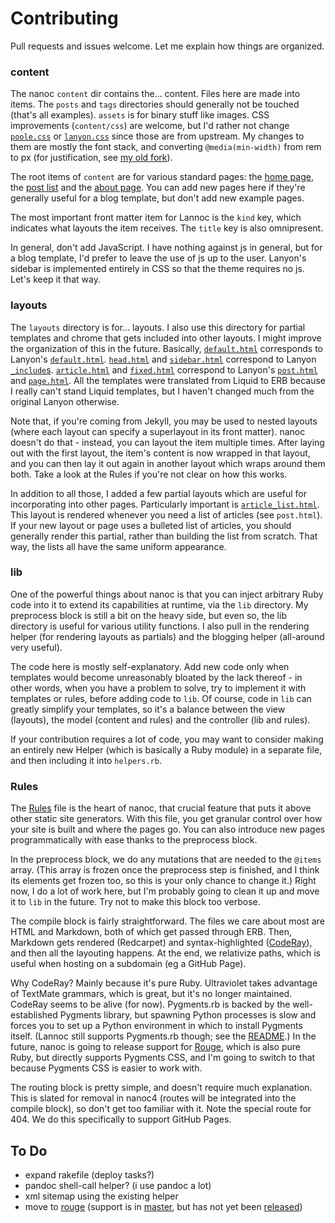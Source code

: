 # Contributing

Pull requests and issues welcome. Let me explain how things are organized.

### content

The nanoc `content` dir contains the... content. Files here are made into items. The `posts` and `tags` directories should generally not be touched (that's all examples). `assets` is for binary stuff like images. CSS improvements (`content/css`) are welcome, but I'd rather not change [`poole.css`](content/css/poole.css) or [`lanyon.css`](content/css/lanyon.css) since those are from upstream. My changes to them are mostly the font stack, and converting `@media(min-width)` from rem to px (for justification, see [my old fork](https://github.com/tummychow/lanyon/commit/8fe5eb5)).

The root items of `content` are for various standard pages: the [home page](content/index.html), the [post list](content/post.html) and the [about page](content/about.md). You can add new pages here if they're generally useful for a blog template, but don't add new example pages.

The most important front matter item for Lannoc is the `kind` key, which indicates what layouts the item receives. The `title` key is also omnipresent.

In general, don't add JavaScript. I have nothing against js in general, but for a blog template, I'd prefer to leave the use of js up to the user. Lanyon's sidebar is implemented entirely in CSS so that the theme requires no js. Let's keep it that way.

### layouts

The `layouts` directory is for... layouts. I also use this directory for partial templates and chrome that gets included into other layouts. I might improve the organization of this in the future. Basically, [`default.html`](layouts/default.html) corresponds to Lanyon's [`default.html`](https://github.com/poole/lanyon/blob/master/_layouts/default.html). [`head.html`](layouts/includes/head.html) and [`sidebar.html`](layouts/includes/sidebar.html) correspond to Lanyon [`_include`s](https://github.com/poole/lanyon/tree/master/_includes). [`article.html`](layouts/article.html) and [`fixed.html`](layouts/fixed.html) correspond to Lanyon's [`post.html`](https://github.com/poole/lanyon/blob/master/_layouts/post.html) and [`page.html`](https://github.com/poole/lanyon/blob/master/_layouts/page.html). All the templates were translated from Liquid to ERB because I really can't stand Liquid templates, but I haven't changed much from the original Lanyon otherwise.

Note that, if you're coming from Jekyll, you may be used to nested layouts (where each layout can specify a superlayout in its front matter). nanoc doesn't do that - instead, you can layout the item multiple times. After laying out with the first layout, the item's content is now wrapped in that layout, and you can then lay it out again in another layout which wraps around them both. Take a look at the Rules if you're not clear on how this works.

In addition to all those, I added a few partial layouts which are useful for incorporating into other pages. Particularly important is [`article_list.html`](layouts/partials/article_list.html). This layout is rendered whenever you need a list of articles (see `post.html`). If your new layout or page uses a bulleted list of articles, you should generally render this partial, rather than building the list from scratch. That way, the lists all have the same uniform appearance.

### lib

One of the powerful things about nanoc is that you can inject arbitrary Ruby code into it to extend its capabilities at runtime, via the `lib` directory. My preprocess block is still a bit on the heavy side, but even so, the lib directory is useful for various utility functions. I also pull in the rendering helper (for rendering layouts as partials) and the blogging helper (all-around very useful).

The code here is mostly self-explanatory. Add new code only when templates would become unreasonably bloated by the lack thereof - in other words, when you have a problem to solve, try to implement it with templates or rules, before adding code to `lib`. Of course, code in `lib` can greatly simplify your templates, so it's a balance between the view (layouts), the model (content and rules) and the controller (lib and rules).

If your contribution requires a lot of code, you may want to consider making an entirely new Helper (which is basically a Ruby module) in a separate file, and then including it into `helpers.rb`.

### Rules

The [Rules](Rules) file is the heart of nanoc, that crucial feature that puts it above other static site generators. With this file, you get granular control over how your site is built and where the pages go. You can also introduce new pages programmatically with ease thanks to the preprocess block.

In the preprocess block, we do any mutations that are needed to the `@items` array. (This array is frozen once the preprocess step is finished, and I think its elements get frozen too, so this is your only chance to change it.) Right now, I do a lot of work here, but I'm probably going to clean it up and move it to `lib` in the future. Try not to make this block too verbose.

The compile block is fairly straightforward. The files we care about most are HTML and Markdown, both of which get passed through ERB. Then, Markdown gets rendered (Redcarpet) and syntax-highlighted ([CodeRay](https://github.com/rubychan/coderay)), and then all the layouting happens. At the end, we relativize paths, which is useful when hosting on a subdomain (eg a GitHub Page).

Why CodeRay? Mainly because it's pure Ruby. Ultraviolet takes advantage of TextMate grammars, which is great, but it's no longer maintained. CodeRay seems to be alive (for now). Pygments.rb is backed by the well-established Pygments library, but spawning Python processes is slow and forces you to set up a Python environment in which to install Pygments itself. (Lannoc still supports Pygments.rb though; see the [README](README.md#syntax-highlighting).) In the future, nanoc is going to release support for [Rouge](https://github.com/jneen/rouge), which is also pure Ruby, but directly supports Pygments CSS, and I'm going to switch to that because Pygments CSS is easier to work with.

The routing block is pretty simple, and doesn't require much explanation. This is slated for removal in nanoc4 (routes will be integrated into the compile block), so don't get too familiar with it. Note the special route for 404. We do this specifically to support GitHub Pages.

## To Do

- expand rakefile (deploy tasks?)
- pandoc shell-call helper? (i use pandoc a lot)
- xml sitemap using the existing helper
- move to [rouge](https://github.com/jneen/rouge) (support is in [master](https://github.com/nanoc/nanoc/commit/2d9a7b9), but has not yet been [released](https://github.com/nanoc/nanoc/compare/3.6.9...master))
